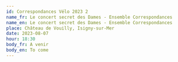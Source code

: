 ```yaml
---
id: Correspondances Vélo 2023 2
name_fr: Le concert secret des Dames - Ensemble Correspondances
name_en: Le concert secret des Dames - Ensemble Correspondances
place: Château de Vouilly, Isigny-sur-Mer
date: 2023-08-07
hour: 18:30
body_fr: A venir
body_en: To come
---
```

